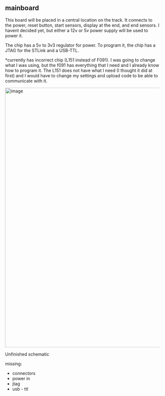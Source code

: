 ## mainboard

This board will be placed in a central location on the track. It connects to the power, reset button, start sensors, display at the end, and end sensors. I havent decided yet, but either a 12v or 5v power supply will be used to power it. 

The chip has a 5v to 3v3 regulator for power. To program it, the chip has a JTAG for the STLink and a USB-TTL. 

*currently has incorrect chip (L151 instead of F091). I was going to change what I was using, but the f091 has everything that I need and I already know how to program it. 
The L151 does not have what I need (I thought it did at first) and I would have to change my settings and upload code to be able to communicate with it.

<img width="1035" height="844" alt="image" src="https://github.com/user-attachments/assets/bb63cc30-f836-4b68-8cf4-8bbf2e25eb59" />

Unfinished schematic

missing:
- connectors
- power in
- jtag
- usb - ttl
